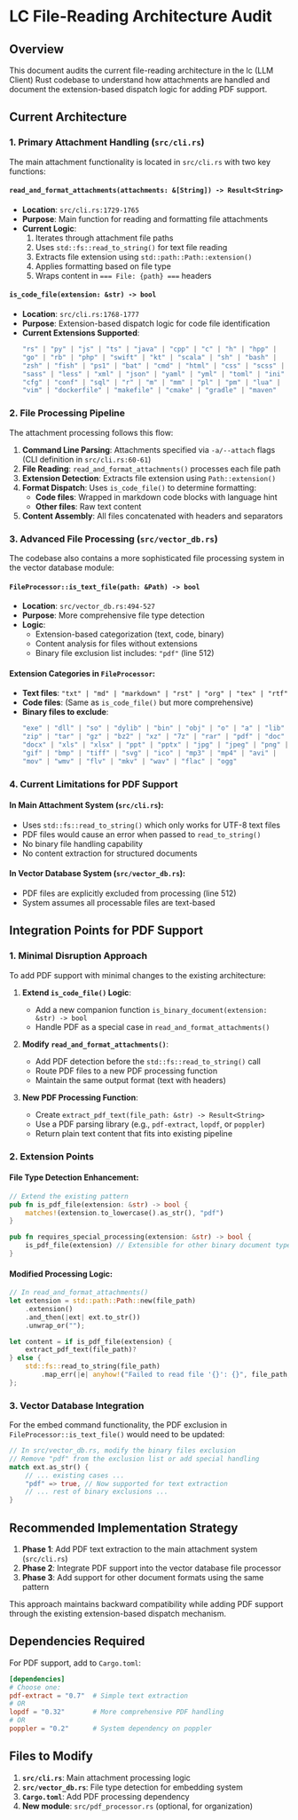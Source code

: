 # LC File-Reading Architecture Audit

## Overview
This document audits the current file-reading architecture in the lc (LLM Client) Rust codebase to understand how attachments are handled and document the extension-based dispatch logic for adding PDF support.

## Current Architecture

### 1. Primary Attachment Handling (`src/cli.rs`)

The main attachment functionality is located in `src/cli.rs` with two key functions:

#### `read_and_format_attachments(attachments: &[String]) -> Result<String>`
- **Location**: `src/cli.rs:1729-1765`
- **Purpose**: Main function for reading and formatting file attachments
- **Current Logic**:
  1. Iterates through attachment file paths
  2. Uses `std::fs::read_to_string()` for text file reading
  3. Extracts file extension using `std::path::Path::extension()`
  4. Applies formatting based on file type
  5. Wraps content in `=== File: {path} ===` headers

#### `is_code_file(extension: &str) -> bool`
- **Location**: `src/cli.rs:1768-1777`
- **Purpose**: Extension-based dispatch logic for code file identification
- **Current Extensions Supported**:
  ```rust
  "rs" | "py" | "js" | "ts" | "java" | "cpp" | "c" | "h" | "hpp" |
  "go" | "rb" | "php" | "swift" | "kt" | "scala" | "sh" | "bash" |
  "zsh" | "fish" | "ps1" | "bat" | "cmd" | "html" | "css" | "scss" |
  "sass" | "less" | "xml" | "json" | "yaml" | "yml" | "toml" | "ini" |
  "cfg" | "conf" | "sql" | "r" | "m" | "mm" | "pl" | "pm" | "lua" |
  "vim" | "dockerfile" | "makefile" | "cmake" | "gradle" | "maven"
  ```

### 2. File Processing Pipeline

The attachment processing follows this flow:
1. **Command Line Parsing**: Attachments specified via `-a/--attach` flags (CLI definition in `src/cli.rs:60-61`)
2. **File Reading**: `read_and_format_attachments()` processes each file path
3. **Extension Detection**: Extracts file extension using `Path::extension()`
4. **Format Dispatch**: Uses `is_code_file()` to determine formatting:
   - **Code files**: Wrapped in markdown code blocks with language hint
   - **Other files**: Raw text content
5. **Content Assembly**: All files concatenated with headers and separators

### 3. Advanced File Processing (`src/vector_db.rs`)

The codebase also contains a more sophisticated file processing system in the vector database module:

#### `FileProcessor::is_text_file(path: &Path) -> bool`
- **Location**: `src/vector_db.rs:494-527`
- **Purpose**: More comprehensive file type detection
- **Logic**:
  - Extension-based categorization (text, code, binary)
  - Content analysis for files without extensions
  - Binary file exclusion list includes: `"pdf"` (line 512)

#### Extension Categories in `FileProcessor`:
- **Text files**: `"txt" | "md" | "markdown" | "rst" | "org" | "tex" | "rtf"`
- **Code files**: (Same as `is_code_file()` but more comprehensive)
- **Binary files to exclude**: 
  ```rust
  "exe" | "dll" | "so" | "dylib" | "bin" | "obj" | "o" | "a" | "lib" |
  "zip" | "tar" | "gz" | "bz2" | "xz" | "7z" | "rar" | "pdf" | "doc" |
  "docx" | "xls" | "xlsx" | "ppt" | "pptx" | "jpg" | "jpeg" | "png" |
  "gif" | "bmp" | "tiff" | "svg" | "ico" | "mp3" | "mp4" | "avi" |
  "mov" | "wmv" | "flv" | "mkv" | "wav" | "flac" | "ogg"
  ```

### 4. Current Limitations for PDF Support

#### In Main Attachment System (`src/cli.rs`):
- Uses `std::fs::read_to_string()` which only works for UTF-8 text files
- PDF files would cause an error when passed to `read_to_string()`
- No binary file handling capability
- No content extraction for structured documents

#### In Vector Database System (`src/vector_db.rs`):
- PDF files are explicitly excluded from processing (line 512)
- System assumes all processable files are text-based

## Integration Points for PDF Support

### 1. Minimal Disruption Approach

To add PDF support with minimal changes to the existing architecture:

1. **Extend `is_code_file()` Logic**: 
   - Add a new companion function `is_binary_document(extension: &str) -> bool`
   - Handle PDF as a special case in `read_and_format_attachments()`

2. **Modify `read_and_format_attachments()`**:
   - Add PDF detection before the `std::fs::read_to_string()` call
   - Route PDF files to a new PDF processing function
   - Maintain the same output format (text with headers)

3. **New PDF Processing Function**:
   - Create `extract_pdf_text(file_path: &str) -> Result<String>`
   - Use a PDF parsing library (e.g., `pdf-extract`, `lopdf`, or `poppler`)
   - Return plain text content that fits into existing pipeline

### 2. Extension Points

#### File Type Detection Enhancement:
```rust
// Extend the existing pattern
pub fn is_pdf_file(extension: &str) -> bool {
    matches!(extension.to_lowercase().as_str(), "pdf")
}

pub fn requires_special_processing(extension: &str) -> bool {
    is_pdf_file(extension) // Extensible for other binary document types
}
```

#### Modified Processing Logic:
```rust
// In read_and_format_attachments()
let extension = std::path::Path::new(file_path)
    .extension()
    .and_then(|ext| ext.to_str())
    .unwrap_or("");

let content = if is_pdf_file(extension) {
    extract_pdf_text(file_path)?
} else {
    std::fs::read_to_string(file_path)
        .map_err(|e| anyhow!("Failed to read file '{}': {}", file_path, e))?
};
```

### 3. Vector Database Integration

For the embed command functionality, the PDF exclusion in `FileProcessor::is_text_file()` would need to be updated:

```rust
// In src/vector_db.rs, modify the binary files exclusion
// Remove "pdf" from the exclusion list or add special handling
match ext.as_str() {
    // ... existing cases ...
    "pdf" => true, // Now supported for text extraction
    // ... rest of binary exclusions ...
}
```

## Recommended Implementation Strategy

1. **Phase 1**: Add PDF text extraction to the main attachment system (`src/cli.rs`)
2. **Phase 2**: Integrate PDF support into the vector database file processor
3. **Phase 3**: Add support for other document formats using the same pattern

This approach maintains backward compatibility while adding PDF support through the existing extension-based dispatch mechanism.

## Dependencies Required

For PDF support, add to `Cargo.toml`:
```toml
[dependencies]
# Choose one:
pdf-extract = "0.7"  # Simple text extraction
# OR
lopdf = "0.32"       # More comprehensive PDF handling
# OR  
poppler = "0.2"      # System dependency on poppler
```

## Files to Modify

1. **`src/cli.rs`**: Main attachment processing logic
2. **`src/vector_db.rs`**: File type detection for embedding system
3. **`Cargo.toml`**: Add PDF processing dependency
4. **New module**: `src/pdf_processor.rs` (optional, for organization)
